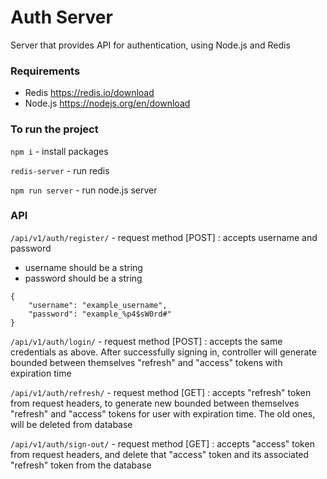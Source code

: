 # Auth Server
Server that provides API for authentication, using Node.js and Redis
### Requirements
 * Redis https://redis.io/download
 * Node.js https://nodejs.org/en/download
 
### To run the project
`npm i` - install packages 

`redis-server` - run redis

`npm run server` - run node.js server

### API
`/api/v1/auth/register/` - request method [POST] : accepts username and password
* username should be a string
* password should be a string


```
{
    "username": "example_username",
    "password": "example_%p4$sW0rd#"
}
```
`/api/v1/auth/login/` - request method [POST] : accepts the same credentials as above. After successfully signing in, 
controller will generate bounded between themselves "refresh" and "access" tokens with expiration time

`/api/v1/auth/refresh/` - request method [GET] : accepts "refresh" token from request headers, to generate new bounded between themselves
"refresh" and "access" tokens for user with expiration time. The old ones, will be deleted from database

`/api/v1/auth/sign-out/` - request method [GET] : accepts "access" token from request headers, and delete that "access" token
and its associated "refresh" token from the database
